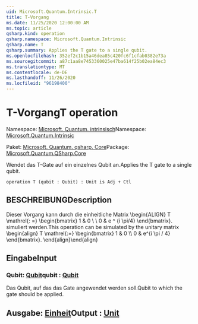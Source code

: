 ```yaml
---
uid: Microsoft.Quantum.Intrinsic.T
title: T-Vorgang
ms.date: 11/25/2020 12:00:00 AM
ms.topic: article
qsharp.kind: operation
qsharp.namespace: Microsoft.Quantum.Intrinsic
qsharp.name: T
qsharp.summary: Applies the T gate to a single qubit.
ms.openlocfilehash: 352ef2c1b15a46dea85c420fc6f1cfab0382e73a
ms.sourcegitcommit: a87c1aa8e7453360025e47ba614f25b02ea84ec3
ms.translationtype: MT
ms.contentlocale: de-DE
ms.lasthandoff: 11/26/2020
ms.locfileid: "96198400"
---
```

# <a name="t-operation"></a><span data-ttu-id="48dff-102">T-Vorgang</span><span class="sxs-lookup"><span data-stu-id="48dff-102">T operation</span></span>

<span data-ttu-id="48dff-103">Namespace: [Microsoft. Quantum. intrinsisch](xref:Microsoft.Quantum.Intrinsic)</span><span class="sxs-lookup"><span data-stu-id="48dff-103">Namespace: [Microsoft.Quantum.Intrinsic](xref:Microsoft.Quantum.Intrinsic)</span></span>

<span data-ttu-id="48dff-104">Paket: [Microsoft. Quantum. qsharp. Core](https://nuget.org/packages/Microsoft.Quantum.QSharp.Core)</span><span class="sxs-lookup"><span data-stu-id="48dff-104">Package: [Microsoft.Quantum.QSharp.Core](https://nuget.org/packages/Microsoft.Quantum.QSharp.Core)</span></span>


<span data-ttu-id="48dff-105">Wendet das T-Gate auf ein einzelnes Qubit an.</span><span class="sxs-lookup"><span data-stu-id="48dff-105">Applies the T gate to a single qubit.</span></span>

```qsharp
operation T (qubit : Qubit) : Unit is Adj + Ctl
```


## <a name="description"></a><span data-ttu-id="48dff-106">BESCHREIBUNG</span><span class="sxs-lookup"><span data-stu-id="48dff-106">Description</span></span>

<span data-ttu-id="48dff-107">Dieser Vorgang kann durch die einheitliche Matrix \begin{ALIGN} T \mathrel{: =} \begin{bmatrix} 1 & 0 \\ \\ 0 & e ^ {i \pi/4} \end{bmatrix}. simuliert werden.</span><span class="sxs-lookup"><span data-stu-id="48dff-107">This operation can be simulated by the unitary matrix \begin{align} T \mathrel{:=} \begin{bmatrix} 1 & 0 \\\\ 0 & e^{i \pi / 4} \end{bmatrix}.</span></span>
<span data-ttu-id="48dff-108">\end{align}</span><span class="sxs-lookup"><span data-stu-id="48dff-108">\end{align}</span></span>

## <a name="input"></a><span data-ttu-id="48dff-109">Eingabe</span><span class="sxs-lookup"><span data-stu-id="48dff-109">Input</span></span>

### <a name="qubit--qubit"></a><span data-ttu-id="48dff-110">Qubit: [Qubit](xref:microsoft.quantum.lang-ref.qubit)</span><span class="sxs-lookup"><span data-stu-id="48dff-110">qubit : [Qubit](xref:microsoft.quantum.lang-ref.qubit)</span></span>

<span data-ttu-id="48dff-111">Das Qubit, auf das das Gate angewendet werden soll.</span><span class="sxs-lookup"><span data-stu-id="48dff-111">Qubit to which the gate should be applied.</span></span>



## <a name="output--unit"></a><span data-ttu-id="48dff-112">Ausgabe: [Einheit](xref:microsoft.quantum.lang-ref.unit)</span><span class="sxs-lookup"><span data-stu-id="48dff-112">Output : [Unit](xref:microsoft.quantum.lang-ref.unit)</span></span>

